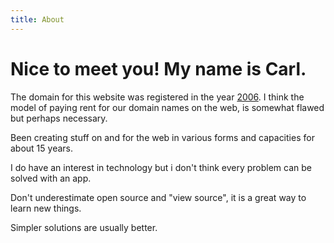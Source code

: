 ```yaml
---
title: About
---
```


# Nice to meet you! My name is Carl.

The domain for this website was registered in the year
<a rel="external" title="Wikipedia entry about the year 2006" href="https://en.wikipedia.org/wiki/2006">2006</a>.
I think the model of paying rent for our domain names on the web, is somewhat
flawed but perhaps necessary.

Been creating stuff on and for the web in various forms and capacities for about
15 years.

I do have an interest in technology but i don't think every problem can be
solved with an app.

Don't underestimate open source and "view source", it is a great way to learn
new things.

Simpler solutions are usually better.
